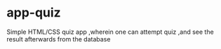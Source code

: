 # app-quiz
Simple HTML/CSS quiz app ,wherein one can attempt quiz ,and see the result afterwards from the database

